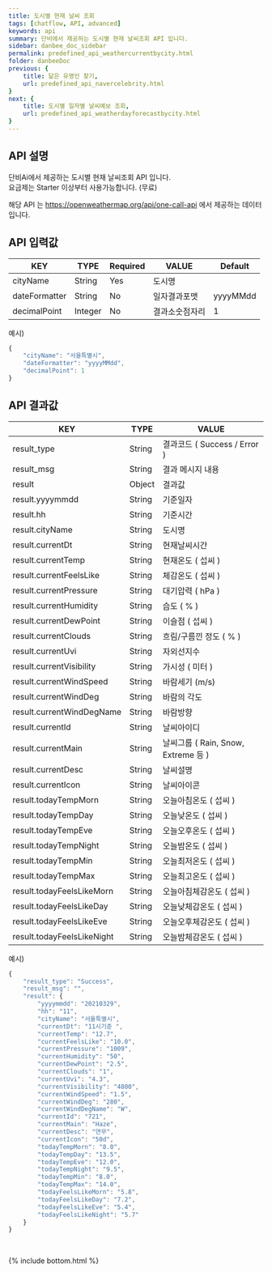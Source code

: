 ```yaml
---
title: 도시별 현재 날씨 조회
tags: [chatflow, API, advanced]
keywords: api
summary: 단비에서 제공하는 도시별 현재 날씨조회 API 입니다.
sidebar: danbee_doc_sidebar
permalink: predefined_api_weathercurrentbycity.html
folder: danbeeDoc
previous: {
    title: 닮은 유명인 찾기,
    url: predefined_api_navercelebrity.html
}
next: {
    title: 도시별 일자별 날씨예보 조회,
    url: predefined_api_weatherdayforecastbycity.html
}
---
```


## API 설명

단비Ai에서 제공하는 도시별 현재 날씨조회 API 입니다. <br>
요금제는 Starter 이상부터 사용가능합니다. (무료) <br>

해당 API 는 https://openweathermap.org/api/one-call-api 에서 제공하는 데이터입니다.

## API 입력값

| KEY | TYPE | Required | VALUE | Default |
|--------|--------|--------|--------|--------|
| cityName | String | Yes | 도시명 | |
| dateFormatter | String | No | 일자결과포맷 | yyyyMMdd |
| decimalPoint | Integer | No | 결과소숫점자리 | 1 |

예시)
```javascript
{
    "cityName": "서울특별시",
    "dateFormatter": "yyyyMMdd",
    "decimalPoint": 1
}
```
## API 결과값

| KEY | TYPE | VALUE |
|--------|--------|--------|
| result_type | String | 결과코드 ( Success / Error ) |
| result_msg | String | 결과 메시지 내용 |
| result | Object | 결과값 |
| result.yyyymmdd | String | 기준일자 |
| result.hh | String | 기준시간 |
| result.cityName | String | 도시명 |
| result.currentDt | String | 현재날씨시간 |
| result.currentTemp | String | 현재온도 ( 섭씨 ) |
| result.currentFeelsLike | String | 체감온도 ( 섭씨 )  |
| result.currentPressure | String | 대기압력 ( hPa ) |
| result.currentHumidity | String | 습도 ( % ) |
| result.currentDewPoint | String | 이슬점 ( 섭씨 ) |
| result.currentClouds | String | 흐림/구름낀 정도 ( % ) |
| result.currentUvi | String | 자외선지수 |
| result.currentVisibility | String | 가시성 ( 미터 ) |
| result.currentWindSpeed | String | 바람세기 (m/s) |
| result.currentWindDeg | String | 바람의 각도 |
| result.currentWindDegName | String | 바람방향 |
| result.currentId | String | 날씨아이디 |
| result.currentMain | String | 날씨그룹 ( Rain, Snow, Extreme 등 ) |
| result.currentDesc | String | 날씨설명 |
| result.currentIcon | String | 날씨아이콘 |
| result.todayTempMorn | String | 오늘아침온도 ( 섭씨 ) |
| result.todayTempDay | String | 오늘낮온도 ( 섭씨 ) |
| result.todayTempEve | String | 오늘오후온도 ( 섭씨 ) |
| result.todayTempNight | String | 오늘밤온도 ( 섭씨 ) |
| result.todayTempMin | String | 오늘최저온도 ( 섭씨 ) |
| result.todayTempMax | String | 오늘최고온도 ( 섭씨 ) |
| result.todayFeelsLikeMorn | String | 오늘아침체감온도 ( 섭씨 ) |
| result.todayFeelsLikeDay | String | 오늘낮체감온도 ( 섭씨 ) |
| result.todayFeelsLikeEve | String | 오늘오후체감온도 ( 섭씨 ) |
| result.todayFeelsLikeNight | String | 오늘밤체감온도 ( 섭씨 ) |

예시)
```javascript
{
    "result_type": "Success",
    "result_msg": "",
    "result": {
        "yyyymmdd": "20210329",
        "hh": "11",
        "cityName": "서울특별시",
        "currentDt": "11시기준 ",
        "currentTemp": "12.7",
        "currentFeelsLike": "10.0",
        "currentPressure": "1009",
        "currentHumidity": "50",
        "currentDewPoint": "2.5",
        "currentClouds": "1",
        "currentUvi": "4.3",
        "currentVisibility": "4800",
        "currentWindSpeed": "1.5",
        "currentWindDeg": "280",
        "currentWindDegName": "W",
        "currentId": "721",
        "currentMain": "Haze",
        "currentDesc": "연무",
        "currentIcon": "50d",
        "todayTempMorn": "8.0",
        "todayTempDay": "13.5",
        "todayTempEve": "12.0",
        "todayTempNight": "9.5",
        "todayTempMin": "8.0",
        "todayTempMax": "14.0",
        "todayFeelsLikeMorn": "5.8",
        "todayFeelsLikeDay": "7.2",
        "todayFeelsLikeEve": "5.4",
        "todayFeelsLikeNight": "5.7"
    }
}
```

<br />

{% include bottom.html %}

